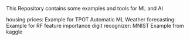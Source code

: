 This Repository contains some examples and tools for ML and AI

housing prices: Example for TPOT Automatic ML
Weather forecasting: Example for RF feature importance
digit recognizer: MNIST Example from kaggle
